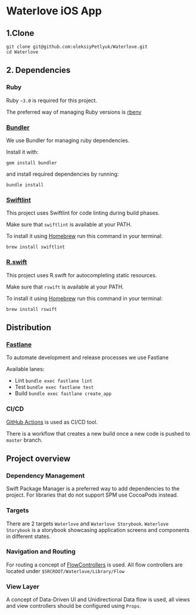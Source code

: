 # Waterlove iOS App

## 1.Clone

```
git clone git@github.com:oleksiyPetlyuk/Waterlove.git
cd Waterlove
```

## 2. Dependencies

### Ruby

Ruby `~3.0` is required for this project. 

The preferred way of managing Ruby versions is [rbenv](https://github.com/rbenv/rbenv)

### [Bundler](https://bundler.io)

We use Bundler for managing ruby dependencies.

Install it with:

`gem install bundler`

and install required dependencies by running:

`bundle install`

### [Swiftlint](https://github.com/realm/SwiftLint)

This project uses Swiftlint for code linting during build phases.

Make sure that `swiftlint` is available at your PATH.

To install it using [Homebrew](https://brew.sh) run this command in your terminal:

```
brew install swiftlint
```

### [R.swift](https://github.com/mac-cain13/R.swift)

This project uses R.swift for autocompleting static resources.

Make sure that `rswift` is available at your PATH.

To install it using [Homebrew](https://brew.sh) run this command in your terminal:

```
brew install rswift
```

## Distribution

### [Fastlane](https://fastlane.tools)

To automate development and release processes we use Fastlane

Available lanes:
- Lint `bundle exec fastlane lint`
- Test `bundle exec fastlane test`
- Build `bundle exec fastlane create_app`

### CI/CD

[GitHub Actions](https://github.com/features/actions) is used as CI/CD tool.

There is a workflow that creates a new build once a new code is pushed to `master` branch.

## Project overview

### Dependency Management
Swift Package Manager is a preferred way to add dependencies to the project. For libraries that do not support SPM use
CocoaPods instead.

### Targets
There are 2 targets `Waterlove` and `Waterlove Storybook`.
`Waterlove Storybook` is a storybook showcasing application screens and components in different states.

### Navigation and Routing
For routing a concept of [FlowControllers](https://github.com/features/actions) is used.
All flow controllers are located under `$SRCROOT/Waterlove/Library/Flow`

### View Layer
A concept of Data-Driven UI and Unidirectional Data flow is used, all views and view controllers should be configured
using `Props`.
